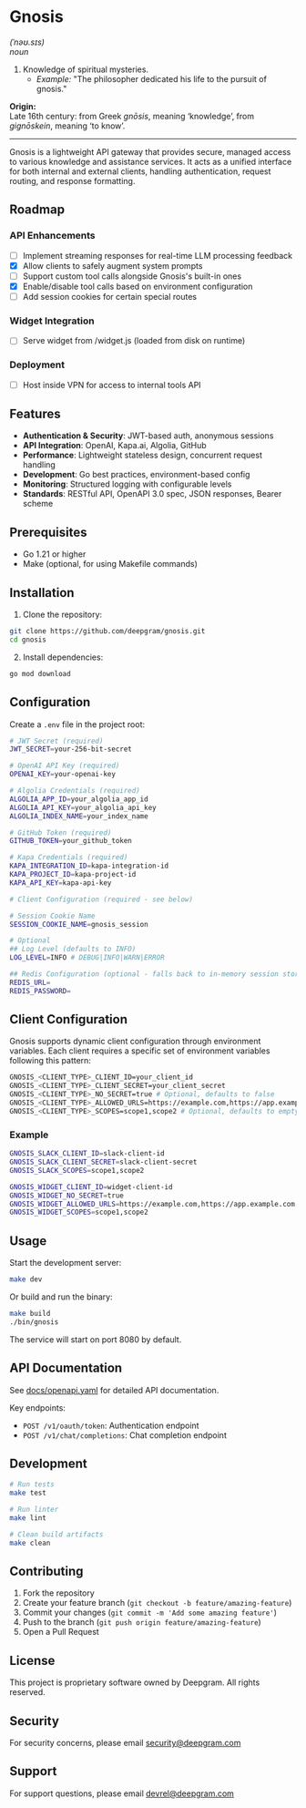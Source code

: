 # Gnosis
*(ˈnəʊ.sɪs)*  
*noun*

1. Knowledge of spiritual mysteries.
   - *Example:* "The philosopher dedicated his life to the pursuit of gnosis."

**Origin:**  
Late 16th century: from Greek *gnōsis*, meaning ‘knowledge’, from *gignōskein*, meaning ‘to know’.

---

Gnosis is a lightweight API gateway that provides secure, managed access to various knowledge and assistance services. It acts as a unified interface for both internal and external clients, handling authentication, request routing, and response formatting.

## Roadmap

### API Enhancements

- [ ] Implement streaming responses for real-time LLM processing feedback
- [x] Allow clients to safely augment system prompts
- [ ] Support custom tool calls alongside Gnosis's built-in ones
- [x] Enable/disable tool calls based on environment configuration
- [ ] Add session cookies for certain special routes

### Widget Integration

- [ ] Serve widget from /widget.js (loaded from disk on runtime)

### Deployment

- [ ] Host inside VPN for access to internal tools API

## Features

- **Authentication & Security**: JWT-based auth, anonymous sessions
- **API Integration**: OpenAI, Kapa.ai, Algolia, GitHub
- **Performance**: Lightweight stateless design, concurrent request handling
- **Development**: Go best practices, environment-based config
- **Monitoring**: Structured logging with configurable levels
- **Standards**: RESTful API, OpenAPI 3.0 spec, JSON responses, Bearer scheme

## Prerequisites

- Go 1.21 or higher
- Make (optional, for using Makefile commands)

## Installation

1. Clone the repository:

```sh
git clone https://github.com/deepgram/gnosis.git
cd gnosis
```

2. Install dependencies:

```sh
go mod download
```

## Configuration

Create a `.env` file in the project root:

```sh
# JWT Secret (required)
JWT_SECRET=your-256-bit-secret

# OpenAI API Key (required)
OPENAI_KEY=your-openai-key

# Algolia Credentials (required)
ALGOLIA_APP_ID=your_algolia_app_id
ALGOLIA_API_KEY=your_algolia_api_key
ALGOLIA_INDEX_NAME=your_index_name

# GitHub Token (required)
GITHUB_TOKEN=your_github_token

# Kapa Credentials (required)
KAPA_INTEGRATION_ID=kapa-integration-id
KAPA_PROJECT_ID=kapa-project-id
KAPA_API_KEY=kapa-api-key

# Client Configuration (required - see below)

# Session Cookie Name
SESSION_COOKIE_NAME=gnosis_session

# Optional
## Log Level (defaults to INFO)
LOG_LEVEL=INFO # DEBUG|INFO|WARN|ERROR

## Redis Configuration (optional - falls back to in-memory session store)
REDIS_URL=
REDIS_PASSWORD=
```

## Client Configuration

Gnosis supports dynamic client configuration through environment variables. Each client requires a specific set of environment variables following this pattern:

```sh
GNOSIS_<CLIENT_TYPE>_CLIENT_ID=your_client_id
GNOSIS_<CLIENT_TYPE>_CLIENT_SECRET=your_client_secret
GNOSIS_<CLIENT_TYPE>_NO_SECRET=true # Optional, defaults to false
GNOSIS_<CLIENT_TYPE>_ALLOWED_URLS=https://example.com,https://app.example.com # Optional, defaults to empty
GNOSIS_<CLIENT_TYPE>_SCOPES=scope1,scope2 # Optional, defaults to empty
```

### Example

```sh
GNOSIS_SLACK_CLIENT_ID=slack-client-id
GNOSIS_SLACK_CLIENT_SECRET=slack-client-secret
GNOSIS_SLACK_SCOPES=scope1,scope2

GNOSIS_WIDGET_CLIENT_ID=widget-client-id
GNOSIS_WIDGET_NO_SECRET=true
GNOSIS_WIDGET_ALLOWED_URLS=https://example.com,https://app.example.com
GNOSIS_WIDGET_SCOPES=scope1,scope2
```

## Usage

Start the development server:

```sh
make dev
```

Or build and run the binary:

```sh
make build
./bin/gnosis
```

The service will start on port 8080 by default.

## API Documentation

See [docs/openapi.yaml](./docs/openapi.yaml) for detailed API documentation.

Key endpoints:

- `POST /v1/oauth/token`: Authentication endpoint
- `POST /v1/chat/completions`: Chat completion endpoint

## Development

```sh
# Run tests
make test

# Run linter
make lint

# Clean build artifacts
make clean
```

## Contributing

1. Fork the repository
2. Create your feature branch (`git checkout -b feature/amazing-feature`)
3. Commit your changes (`git commit -m 'Add some amazing feature'`)
4. Push to the branch (`git push origin feature/amazing-feature`)
5. Open a Pull Request

## License

This project is proprietary software owned by Deepgram. All rights reserved.

## Security

For security concerns, please email security@deepgram.com

## Support

For support questions, please email devrel@deepgram.com
